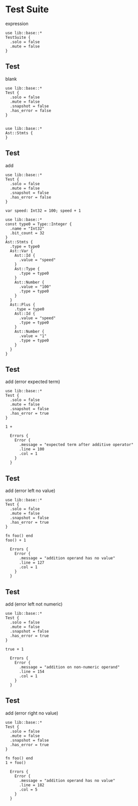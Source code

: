 # Test Suite
expression

```cent
use lib::base::*
TestSuite {
  .solo = false
  .mute = false
}
```

## Test
blank

```cent
use lib::base::*
Test {
  .solo = false
  .mute = false
  .snapshot = false
  .has_error = false
}
```

```akela
```

```cent
use lib::base::*
Ast::Stmts {
}
```

## Test
add

```cent
use lib::base::*
Test {
  .solo = false
  .mute = false
  .snapshot = false
  .has_error = false
}
```

```akela
var speed: Int32 = 100; speed + 1
```

```cent
use lib::base::*
const type0 = Type::Integer {
  .name = "Int32"
  .bit_count = 32
}
Ast::Stmts {
  .type = type0
  Ast::Var {
    Ast::Id {
      .value = "speed"
    }
    Ast::Type {
      .type = type0
    }
    Ast::Number {
      .value = "100"
      .type = type0
    }
  }
  Ast::Plus {
    .type = type0
    Ast::Id {
      .value = "speed"
      .type = type0
    }
    Ast::Number {
      .value = "1"
      .type = type0
    }
  }
}
```

## Test
add (error expected term)

```cent
use lib::base::*
Test {
  .solo = false
  .mute = false
  .snapshot = false
  .has_error = true
}
```

```akela
1 +
```

```cent
  Errors {
    Error {
      .message = "expected term after additive operator"
      .line = 100
      .col = 1
    }
  }
```

## Test
add (error left no value)

```cent
use lib::base::*
Test {
  .solo = false
  .mute = false
  .snapshot = false
  .has_error = true
}
```

```akela
fn foo() end
foo() + 1
```

```cent
  Errors {
    Error {
      .message = "addition operand has no value"
      .line = 127
      .col = 1
    }
  }
```

## Test
add (error left not numeric)

```cent
use lib::base::*
Test {
  .solo = false
  .mute = false
  .snapshot = false
  .has_error = true
}
```

```akela
true + 1
```

```cent
  Errors {
    Error {
      .message = "addition on non-numeric operand"
      .line = 154
      .col = 1
    }
  }
```

## Test
add (error right no value)

```cent
use lib::base::*
Test {
  .solo = false
  .mute = false
  .snapshot = false
  .has_error = true
}
```

```akela
fn foo() end
1 + foo()
```

```cent
  Errors {
    Error {
      .message = "addition operand has no value"
      .line = 182
      .col = 5
    }
  }
```